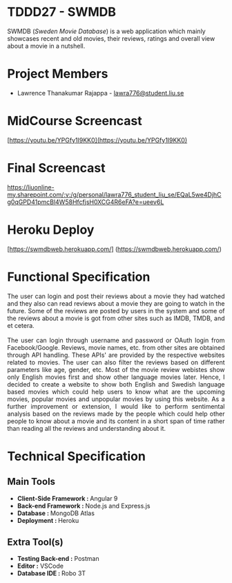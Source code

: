 # TDDD27 - SWMDB
SWMDB (<i>Sweden Movie Database</i>) is a web application which mainly showcases recent and old movies, their reviews, ratings and overall view about a movie in a nutshell.

# Project Members
* Lawrence Thanakumar Rajappa - lawra776@student.liu.se

# MidCourse Screencast
[https://youtu.be/YPGfy1I9KK0](https://youtu.be/YPGfy1I9KK0)

# Final Screencast
https://liuonline-my.sharepoint.com/:v:/g/personal/lawra776_student_liu_se/EQaL5we4DjhCg0qGPD41pmcBl4W58HfcfjsH0XCG4R6eFA?e=ueev6L

# Heroku Deploy
[https://swmdbweb.herokuapp.com/] (https://swmdbweb.herokuapp.com/)

# Functional Specification
<div style="text-align: justify">The user can login and post their reviews about a movie they had watched and they also can read reviews about a
movie they are going to watch in the future. Some of the reviews are posted by users in the system and some of the 
reviews about a movie is got from other sites such as IMDB, TMDB, and et cetera.</div>

<br>

<div style="text-align: justify">The user can login through username and password or OAuth login from Facebook/Google. Reviews,
movie names, etc. from other sites are obtained through API handling. These APIs' are provided by the respective websites related to movies. The user can also filter the reviews based on different parameters like age, gender, etc. Most of the movie review webistes show only English movies first and show other language movies later.
Hence, I decided to create a website to show both English and Swedish language based movies which could help
users to know what are the upcoming movies, popular movies and unpopular movies by using this website. As a 
further improvement or extension, I would like to perform sentimental analysis based on the reviews made by the 
people which could help other people to know about a movie and its content in a short span of time rather than
reading all the reviews and understanding about it.</div>

# Technical Specification
## Main Tools
* <b>Client-Side Framework : </b>Angular 9
* <b>Back-end Framework : </b>Node.js and Express.js
* <b>Database : </b>MongoDB Atlas
* <b>Deployment : </b>Heroku

## Extra Tool(s)
* <b> Testing Back-end :</b> Postman
* <b> Editor :</b> VSCode
* <b> Database IDE : </b> Robo 3T
